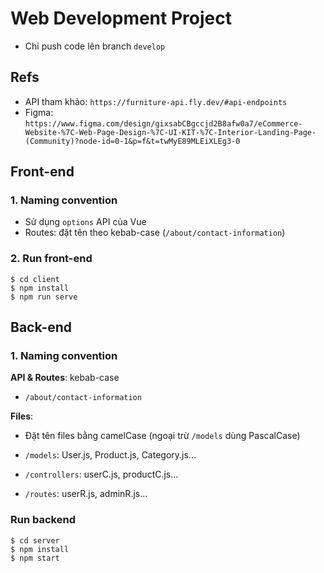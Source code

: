 # Web Development Project
- Chỉ push code lên branch `develop`
## Refs
- API tham khảo: `https://furniture-api.fly.dev/#api-endpoints`
- Figma: `https://www.figma.com/design/gixsabCBgccjd2B8afw0a7/eCommerce-Website-%7C-Web-Page-Design-%7C-UI-KIT-%7C-Interior-Landing-Page-(Community)?node-id=0-1&p=f&t=twMyE89MLEiXLEg3-0`
## Front-end
### 1. Naming convention
- Sử dụng `options` API của Vue
- Routes: đặt tên theo kebab-case (`/about/contact-information`)

### 2. Run front-end

```
$ cd client
$ npm install
$ npm run serve
```

## Back-end

### 1. Naming convention
**API & Routes**: kebab-case 
- `/about/contact-information`


**Files**:
- Đặt tên files bằng camelCase (ngoại trừ `/models` dùng PascalCase)

- `/models`:  User.js, Product.js, Category.js...
- `/controllers`:  userC.js, productC.js...
- `/routes`: userR.js, adminR.js...

### Run backend
```
$ cd server
$ npm install
$ npm start
```